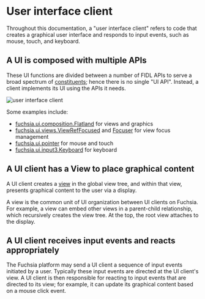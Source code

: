 # User interface client

Throughout this documentation, a "user interface client" refers to code that
creates a graphical user interface and responds to input events, such as mouse,
touch, and keyboard.

## A UI is composed with multiple APIs

These UI functions are divided between a number of FIDL APIs to serve a
broad spectrum of [constituents](/contribute/governance/api_council.md#values);
hence there is no single "UI API". Instead, a client implements its UI using
the APIs it needs.

![user interface client](images/ui-client.png)

Some examples include:
  * [fuchsia.ui.composition.Flatland](/sdk/fidl/fuchsia.ui.composition/flatland.fidl) for views and graphics
  * [fuchsia.ui.views.ViewRefFocused](/sdk/fidl/fuchsia.ui.views/view_ref_focused.fidl)
    and [Focuser](/sdk/fidl/fuchsia.ui.views/focuser.fidl) for view focus management
  * [fuchsia.ui.pointer](/sdk/fidl/fuchsia.ui.pointer) for mouse and touch
  * [fuchsia.ui.input3.Keyboard](/sdk/fidl/fuchsia.ui.input3/keyboard.fidl) for keyboard

## A UI client has a View to place graphical content

A UI client creates a [view](/glossary#view) in the global view tree, and
within that view, presents graphical content to the user via a display.

A view is the common unit of UI organization between UI clients on Fuchsia. For
example, a view can embed other views in a parent-child relationship, which
recursively creates the view tree. At the top, the root view attaches to the
display.

## A UI client receives input events and reacts appropriately

The Fuchsia platform may send a UI client a sequence of input events initiated
by a user. Typically these input events are directed at the UI client's view. A
UI client is then responsible for reacting to input events that are directed to
its view; for example, it can update its graphical content based on a mouse
click event.
